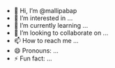 - 👋 Hi, I’m @mallipabap
- 👀 I’m interested in ...
- 🌱 I’m currently learning ...
- 💞️ I’m looking to collaborate on ...
- 📫 How to reach me ...
- 😄 Pronouns: ...
- ⚡ Fun fact: ...

<!---
mallipabap/mallipabap is a ✨ special ✨ repository because its `README.md` (this file) appears on your GitHub profile.
You can click the Preview link to take a look at your changes.
--->
